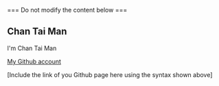 === Do not modify the content below ===

## Chan Tai Man
I'm Chan Tai Man

[My Github account](http://www.github.com/put-your-github-username-here/)

[Include the link of you Github page here using the syntax shown above]